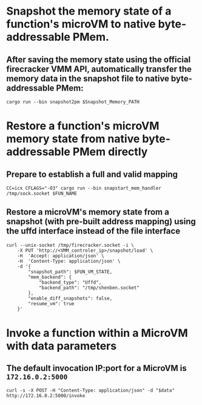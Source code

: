 
# Snapshot the memory state of a function's microVM to native byte-addressable PMem.

## After saving the memory state using the official firecracker VMM API, automatically transfer the memory data in the snapshot file to native byte-addressable PMem:
```
cargo run --bin snapshot2pm $Snapshot_Memory_PATH
```

# Restore a function's microVM memory state from native byte-addressable PMem directly

## Prepare to establish a full and valid mapping
```
CC=icx CFLAGS="-O3" cargo run --bin snapstart_mem_handler /tmp/sock.socket $FUN_NAME
```

## Restore a microVM's memory state from a snapshot (with pre-built address mapping) using the uffd interface instead of the file interface
```
curl --unix-socket /tmp/firecracker.socket -i \
    -X PUT 'http://<VMM_controler_ip>/snapshot/load' \
    -H  'Accept: application/json' \
    -H  'Content-Type: application/json' \
    -d '{
        "snapshot_path": $FUN_VM_STATE,
        "mem_backend": {
            "backend_type": "Uffd",
            "backend_path": "/tmp/shenben.socket"
        },
        "enable_diff_snapshots": false,
        "resume_vm": true
    }'
```

# Invoke a function within a MicroVM with data parameters 
## The default invocation IP:port for a MicroVM is `172.16.0.2:5000`
```
curl -s -X POST -H "Content-Type: application/json" -d "$data" http://172.16.0.2:5000/invoke
```
